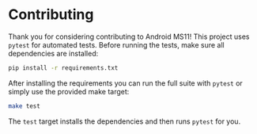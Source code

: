 # Contributing

Thank you for considering contributing to Android MS11! This project uses `pytest` for automated tests. Before running the tests, make sure all dependencies are installed:

```bash
pip install -r requirements.txt
```

After installing the requirements you can run the full suite with `pytest` or simply use the provided make target:

```bash
make test
```

The `test` target installs the dependencies and then runs `pytest` for you.
